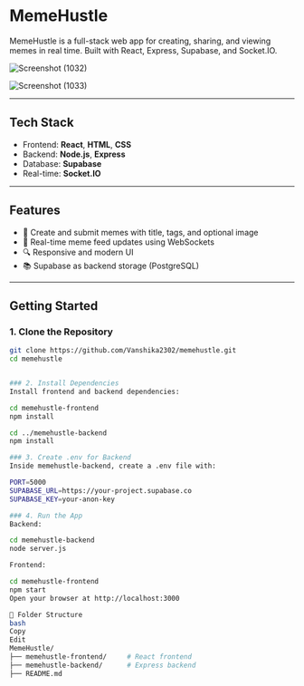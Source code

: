#  MemeHustle

MemeHustle is a full-stack web app for creating, sharing, and viewing memes in real time. Built with React, Express, Supabase, and Socket.IO.

![Screenshot (1032)](https://github.com/user-attachments/assets/e850886c-c4dc-4f42-90dd-a2217bf06d89)

![Screenshot (1033)](https://github.com/user-attachments/assets/61e94261-868e-4334-a65a-6768f4fef380)

---

##  Tech Stack

- Frontend: **React**, **HTML**, **CSS**
- Backend: **Node.js**, **Express**
- Database: **Supabase**
- Real-time: **Socket.IO**

---

##  Features

- 🎨 Create and submit memes with title, tags, and optional image
- 📡 Real-time meme feed updates using WebSockets
- 🔍 Responsive and modern UI
- 📚 Supabase as backend storage (PostgreSQL)

---

## Getting Started

### 1. Clone the Repository

```bash
git clone https://github.com/Vanshika2302/memehustle.git
cd memehustle


### 2. Install Dependencies
Install frontend and backend dependencies:

cd memehustle-frontend
npm install

cd ../memehustle-backend
npm install

### 3. Create .env for Backend
Inside memehustle-backend, create a .env file with:

PORT=5000
SUPABASE_URL=https://your-project.supabase.co
SUPABASE_KEY=your-anon-key

### 4. Run the App
Backend:

cd memehustle-backend
node server.js

Frontend:

cd memehustle-frontend
npm start
Open your browser at http://localhost:3000

📂 Folder Structure
bash
Copy
Edit
MemeHustle/
├── memehustle-frontend/     # React frontend
├── memehustle-backend/      # Express backend
├── README.md

